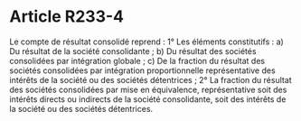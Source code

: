 # Article R233-4

Le compte de résultat consolidé reprend :   1° Les éléments constitutifs :   a) Du résultat de la société consolidante ;   b) Du résultat des sociétés consolidées par intégration globale ;   c) De la fraction du résultat des sociétés consolidées par intégration proportionnelle représentative des intérêts de la société ou des sociétés détentrices ;   2° La fraction du résultat des sociétés consolidées par mise en équivalence, représentative soit des intérêts directs ou indirects de la société consolidante, soit des intérêts de la société ou des sociétés détentrices.